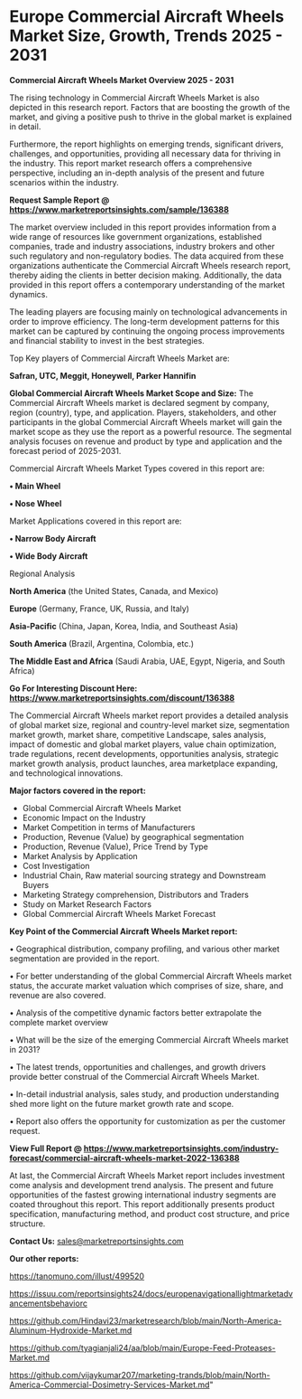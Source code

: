  # Europe Commercial Aircraft Wheels Market Size, Growth, Trends 2025 - 2031

<Strong> Commercial Aircraft Wheels Market Overview 2025 - 2031</strong>

The rising technology in Commercial Aircraft Wheels Market is also depicted in this research report. Factors that are boosting the growth of the market, and giving a positive push to thrive in the global market is explained in detail.

Furthermore, the report highlights on emerging trends, significant drivers, challenges, and opportunities, providing all necessary data for thriving in the industry. This report market research offers a comprehensive perspective, including an in-depth analysis of the present and future scenarios within the industry.

<strong>Request Sample Report @ <a href=https://www.marketreportsinsights.com/sample/136388>https://www.marketreportsinsights.com/sample/136388</a></strong>

The market overview included in this report provides information from a wide range of resources like government organizations, established companies, trade and industry associations, industry brokers and other such regulatory and non-regulatory bodies. The data acquired from these organizations authenticate the Commercial Aircraft Wheels research report, thereby aiding the clients in better decision making. Additionally, the data provided in this report offers a contemporary understanding of the market dynamics.

The leading players are focusing mainly on technological advancements in order to improve efficiency. The long-term development patterns for this market can be captured by continuing the ongoing process improvements and financial stability to invest in the best strategies.

Top Key players of Commercial Aircraft Wheels Market are:

<strong>Safran, UTC, Meggit, Honeywell, Parker Hannifin</strong>

<strong><b>Global Commercial Aircraft Wheels Market Scope and Size:</b></strong>
The Commercial Aircraft Wheels market is declared segment by company, region (country), type, and application. Players, stakeholders, and other participants in the global Commercial Aircraft Wheels market will gain the market scope as they use the report as a powerful resource. The segmental analysis focuses on revenue and product by type and application and the forecast period of 2025-2031.

Commercial Aircraft Wheels Market Types covered in this report are:

<strong>• Main Wheel

• Nose Wheel</strong>

Market Applications covered in this report are:

<strong>• Narrow Body Aircraft

• Wide Body Aircraft</strong> 

Regional Analysis

<strong>North America</strong> (the United States, Canada, and Mexico)

<strong>Europe</strong> (Germany, France, UK, Russia, and Italy)

<strong>Asia-Pacific</strong> (China, Japan, Korea, India, and Southeast Asia)

<strong>South America</strong> (Brazil, Argentina, Colombia, etc.)

<strong>The Middle East and Africa</strong> (Saudi Arabia, UAE, Egypt, Nigeria, and South Africa)

<strong>Go For Interesting Discount Here: <a href=https://www.marketreportsinsights.com/discount/136388>https://www.marketreportsinsights.com/discount/136388</a></strong>

The Commercial Aircraft Wheels market report provides a detailed analysis of global market size, regional and country-level market size, segmentation market growth, market share, competitive Landscape, sales analysis, impact of domestic and global market players, value chain optimization, trade regulations, recent developments, opportunities analysis, strategic market growth analysis, product launches, area marketplace expanding, and technological innovations.

<strong><b>Major factors covered in the report:</b></strong>
<ul>
  <li>Global Commercial Aircraft Wheels Market </li>
  <li>Economic Impact on the Industry</li>
  <li>Market Competition in terms of Manufacturers</li>
  <li>Production, Revenue (Value) by geographical segmentation</li>
  <li>Production, Revenue (Value), Price Trend by Type</li>
  <li>Market Analysis by Application</li>
  <li>Cost Investigation</li>
  <li>Industrial Chain, Raw material sourcing strategy and Downstream Buyers</li>
  <li>Marketing Strategy comprehension, Distributors and Traders</li>
  <li>Study on Market Research Factors</li>
  <li>Global Commercial Aircraft Wheels Market Forecast</li>
</ul>

<strong><b>Key Point of the Commercial Aircraft Wheels Market report:</b></strong>

• Geographical distribution, company profiling, and various other market segmentation are provided in the report.

• For better understanding of the global Commercial Aircraft Wheels market status, the accurate market valuation which comprises of size, share, and revenue are also covered.

• Analysis of the competitive dynamic factors better extrapolate the complete market overview

• What will be the size of the emerging Commercial Aircraft Wheels market in 2031?

• The latest trends, opportunities and challenges, and growth drivers provide better construal of the Commercial Aircraft Wheels Market.

• In-detail industrial analysis, sales study, and production understanding shed more light on the future market growth rate and scope.

• Report also offers the opportunity for customization as per the customer request.

<strong><b>View Full Report @ <a href=https://www.marketreportsinsights.com/industry-forecast/commercial-aircraft-wheels-market-2022-136388>https://www.marketreportsinsights.com/industry-forecast/commercial-aircraft-wheels-market-2022-136388</a></b></strong>


At last, the Commercial Aircraft Wheels Market report includes investment come analysis and development trend analysis. The present and future opportunities of the fastest growing international industry segments are coated throughout this report. This report additionally presents product specification, manufacturing method, and product cost structure, and price structure.

<strong>Contact Us:</strong>
sales@marketreportsinsights.com

<strong>Our other reports:</strong>

<a href=https://tanomuno.com/illust/499520>https://tanomuno.com/illust/499520</a>

<a href=https://issuu.com/reportsinsights24/docs/europenavigationallightmarketadvancementsbehaviorc>https://issuu.com/reportsinsights24/docs/europenavigationallightmarketadvancementsbehaviorc</a>

<a href=https://github.com/Hindavi23/marketresearch/blob/main/North-America-Aluminum-Hydroxide-Market.md>https://github.com/Hindavi23/marketresearch/blob/main/North-America-Aluminum-Hydroxide-Market.md</a>

<a href=https://github.com/tyagianjali24/aa/blob/main/Europe-Feed-Proteases-Market.md>https://github.com/tyagianjali24/aa/blob/main/Europe-Feed-Proteases-Market.md</a>

<a href=https://github.com/vijaykumar207/marketing-trands/blob/main/North-America-Commercial-Dosimetry-Services-Market.md>https://github.com/vijaykumar207/marketing-trands/blob/main/North-America-Commercial-Dosimetry-Services-Market.md</a>"
